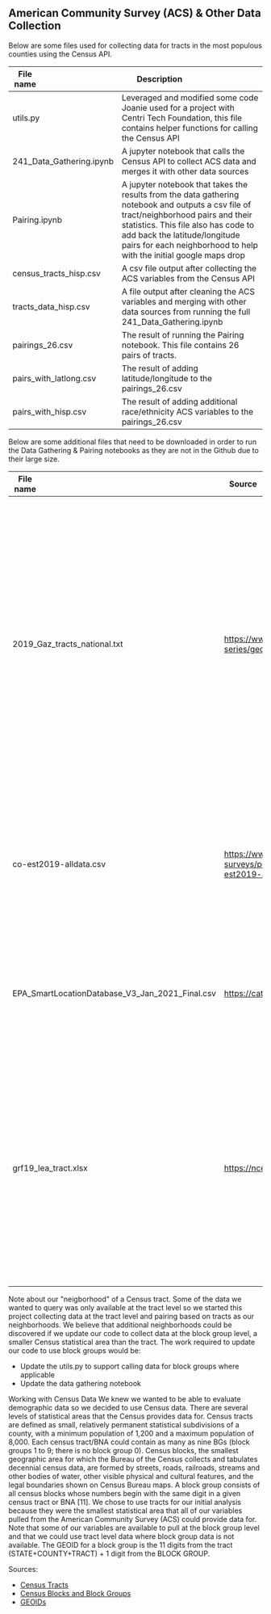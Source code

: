## American Community Survey (ACS) & Other Data Collection

Below are some files used for collecting data for tracts in the most populous counties using the Census API.

| <div style="width:50px">File name</div> |  <div style="width:150px">Description</div> |
| --- | --- |
| utils.py | Leveraged and modified some code Joanie used for a project with Centri Tech Foundation, this file contains helper functions for calling the Census API |
| 241_Data_Gathering.ipynb | A jupyter notebook that calls the Census API to collect ACS data and merges it with other data sources |
| Pairing.ipynb | A jupyter notebook that takes the results from the data gathering notebook and outputs a csv file of tract/neighborhood pairs and their statistics. This file also has code to add back the latitude/longitude pairs for each neighborhood to help with the initial google maps drop |
| census_tracts_hisp.csv | A csv file output after collecting the ACS variables from the Census API |
| tracts_data_hisp.csv | A file output after cleaning the ACS variables and merging with other data sources from running the full 241_Data_Gathering.ipynb |
| pairings_26.csv |  The result of running the Pairing notebook. This file contains 26 pairs of tracts. |
| pairs_with_latlong.csv | The result of adding latitude/longitude to the pairings_26.csv |
| pairs_with_hisp.csv | The result of adding additional race/ethnicity ACS variables to the pairings_26.csv |

Below are some additional files that need to be downloaded in order to run the Data Gathering & Pairing notebooks as they are not in the Github due to their large size.

| <div style="width:50px">File name</div> | <div style="width:75px">Source </div>| <div style="width:75px">Description</div> |
| --- | --- | --- |
| 2019_Gaz_tracts_national.txt | https://www.census.gov/geographies/reference-files/time-series/geo/gazetteer-files.html | A file mapping census tract IDs to land area to use to calculate population and housing densities. Note because we are pulling data from ACS5 2019, we need to use the 2019 tracts and not the 2020 or 2021 tracts which are slightly different. |
| co-est2019-alldata.csv | https://www2.census.gov/programs-surveys/popest/datasets/2010-2019/counties/totals/co-est2019-alldata.csv | A file containing the population estimates for all counties in the US. This is used to identify the most populous counties. |
| EPA_SmartLocationDatabase_V3_Jan_2021_Final.csv | https://catalog.data.gov/dataset/walkability-index | A file mapping census tract ID to walkability index. This dataset says it uses 2019 Census groups. |
| grf19_lea_tract.xlsx | https://nces.ed.gov/programs/edge/Geographic/RelationshipFiles | A file mapping census tract id to school district name/ID. The link downloads a zip that has this info in a variety of formats, but you should look for the format that references tracts. Note use 2019! |


Note about our "neigborhood" of a Census tract. Some of the data we wanted to query was only available at the tract level so we started this project collecting data at the tract level and pairing based on tracts as our neighborhoods. We believe that additional neighborhoods could be discovered if we update our code to collect data at the block group level, a smaller Census statistical area than the tract. The work required to update our code to use block groups would be:
* Update the utils.py to support calling data for block groups where applicable
* Update the data gathering notebook 

Working with Census Data
We knew we wanted to be able to evaluate demographic data so we decided to use Census data. There are several levels of statistical areas that the Census provides data for. Census tracts are defined as small, relatively permanent statistical subdivisions of a county, with a minimum population of 1,200 and a maximum population of 8,000. Each census tract/BNA could contain as many as nine BGs (block groups 1 to 9; there is no block group 0). Census blocks, the smallest geographic area for which the Bureau of the Census collects and tabulates decennial census data, are formed by streets, roads, railroads, streams and other bodies of water, other visible physical and cultural features, and the legal boundaries shown on Census Bureau maps. A block group consists of all census blocks whose numbers begin with the same digit in a given census tract or BNA [11]. We chose to use tracts for our initial analysis because they were the smallest statistical area that all of our variables pulled from the American Community Survey (ACS) could provide data for. Note that some of our variables are available to pull at the block group level and that we could use tract level data where block group data is not available. The GEOID for a block group is the 11 digits from the tract (STATE+COUNTY+TRACT) + 1 digit from the BLOCK GROUP.

Sources:
* [Census Tracts](https://www2.census.gov/geo/pdfs/education/CensusTracts.pdf)
* [Census Blocks and Block Groups](https://www2.census.gov/geo/pdfs/reference/GARM/Ch11GARM.pdf)
* [GEOIDs](https://www.census.gov/programs-surveys/geography/guidance/geo-identifiers.html)

